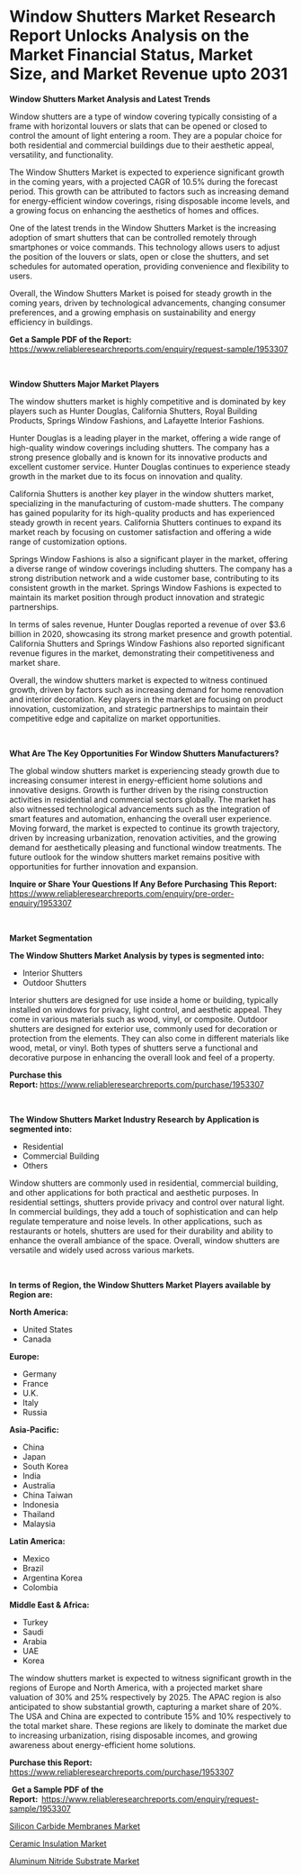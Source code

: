 <p><h1>Window Shutters Market Research Report Unlocks Analysis on the Market Financial Status, Market Size, and Market Revenue upto 2031</h1></p><p><strong>Window Shutters Market Analysis and Latest Trends</strong></p>
<p><p>Window shutters are a type of window covering typically consisting of a frame with horizontal louvers or slats that can be opened or closed to control the amount of light entering a room. They are a popular choice for both residential and commercial buildings due to their aesthetic appeal, versatility, and functionality.</p><p>The Window Shutters Market is expected to experience significant growth in the coming years, with a projected CAGR of 10.5% during the forecast period. This growth can be attributed to factors such as increasing demand for energy-efficient window coverings, rising disposable income levels, and a growing focus on enhancing the aesthetics of homes and offices.</p><p>One of the latest trends in the Window Shutters Market is the increasing adoption of smart shutters that can be controlled remotely through smartphones or voice commands. This technology allows users to adjust the position of the louvers or slats, open or close the shutters, and set schedules for automated operation, providing convenience and flexibility to users.</p><p>Overall, the Window Shutters Market is poised for steady growth in the coming years, driven by technological advancements, changing consumer preferences, and a growing emphasis on sustainability and energy efficiency in buildings.</p></p>
<p><strong>Get a Sample PDF of the Report:&nbsp;</strong> <a href="https://www.reliableresearchreports.com/enquiry/request-sample/1953307">https://www.reliableresearchreports.com/enquiry/request-sample/1953307</a></p>
<p>&nbsp;</p>
<p><strong>Window Shutters Major Market Players</strong></p>
<p><p>The window shutters market is highly competitive and is dominated by key players such as Hunter Douglas, California Shutters, Royal Building Products, Springs Window Fashions, and Lafayette Interior Fashions. </p><p>Hunter Douglas is a leading player in the market, offering a wide range of high-quality window coverings including shutters. The company has a strong presence globally and is known for its innovative products and excellent customer service. Hunter Douglas continues to experience steady growth in the market due to its focus on innovation and quality.</p><p>California Shutters is another key player in the window shutters market, specializing in the manufacturing of custom-made shutters. The company has gained popularity for its high-quality products and has experienced steady growth in recent years. California Shutters continues to expand its market reach by focusing on customer satisfaction and offering a wide range of customization options.</p><p>Springs Window Fashions is also a significant player in the market, offering a diverse range of window coverings including shutters. The company has a strong distribution network and a wide customer base, contributing to its consistent growth in the market. Springs Window Fashions is expected to maintain its market position through product innovation and strategic partnerships.</p><p>In terms of sales revenue, Hunter Douglas reported a revenue of over $3.6 billion in 2020, showcasing its strong market presence and growth potential. California Shutters and Springs Window Fashions also reported significant revenue figures in the market, demonstrating their competitiveness and market share.</p><p>Overall, the window shutters market is expected to witness continued growth, driven by factors such as increasing demand for home renovation and interior decoration. Key players in the market are focusing on product innovation, customization, and strategic partnerships to maintain their competitive edge and capitalize on market opportunities.</p></p>
<p>&nbsp;</p>
<p><strong>What Are The Key Opportunities For Window Shutters Manufacturers?</strong></p>
<p><p>The global window shutters market is experiencing steady growth due to increasing consumer interest in energy-efficient home solutions and innovative designs. Growth is further driven by the rising construction activities in residential and commercial sectors globally. The market has also witnessed technological advancements such as the integration of smart features and automation, enhancing the overall user experience. Moving forward, the market is expected to continue its growth trajectory, driven by increasing urbanization, renovation activities, and the growing demand for aesthetically pleasing and functional window treatments. The future outlook for the window shutters market remains positive with opportunities for further innovation and expansion.</p></p>
<p><strong>Inquire or Share Your Questions If Any Before Purchasing This Report:</strong> <a href="https://www.reliableresearchreports.com/enquiry/pre-order-enquiry/1953307">https://www.reliableresearchreports.com/enquiry/pre-order-enquiry/1953307</a></p>
<p>&nbsp;</p>
<p><strong>Market Segmentation</strong></p>
<p><strong>The Window Shutters Market Analysis by types is segmented into:</strong></p>
<p><ul><li>Interior Shutters</li><li>Outdoor Shutters</li></ul></p>
<p><p>Interior shutters are designed for use inside a home or building, typically installed on windows for privacy, light control, and aesthetic appeal. They come in various materials such as wood, vinyl, or composite. Outdoor shutters are designed for exterior use, commonly used for decoration or protection from the elements. They can also come in different materials like wood, metal, or vinyl. Both types of shutters serve a functional and decorative purpose in enhancing the overall look and feel of a property.</p></p>
<p><strong>Purchase this Report:&nbsp;</strong><a href="https://www.reliableresearchreports.com/purchase/1953307">https://www.reliableresearchreports.com/purchase/1953307</a></p>
<p>&nbsp;</p>
<p><strong>The Window Shutters Market Industry Research by Application is segmented into:</strong></p>
<p><ul><li>Residential</li><li>Commercial Building</li><li>Others</li></ul></p>
<p><p>Window shutters are commonly used in residential, commercial building, and other applications for both practical and aesthetic purposes. In residential settings, shutters provide privacy and control over natural light. In commercial buildings, they add a touch of sophistication and can help regulate temperature and noise levels. In other applications, such as restaurants or hotels, shutters are used for their durability and ability to enhance the overall ambiance of the space. Overall, window shutters are versatile and widely used across various markets.</p></p>
<p>&nbsp;</p>
<p><strong>In terms of Region, the Window Shutters Market Players available by Region are:</strong></p>
<p>
    <p> <strong> North America: </strong>
        <ul>
            <li>United States</li>
            <li>Canada</li>
        </ul>
        </p> 
    <p> <strong> Europe: </strong>
        <ul>
            <li>Germany</li>
            <li>France</li>
            <li>U.K.</li>
            <li>Italy</li>
            <li>Russia</li>
        </ul>
        </p> 
    <p> <strong> Asia-Pacific: </strong>
        <ul>
            <li>China</li>
            <li>Japan</li>
            <li>South Korea</li>
            <li>India</li>
            <li>Australia</li>
            <li>China Taiwan</li>
            <li>Indonesia</li>
            <li>Thailand</li>
            <li>Malaysia</li>
        </ul>
        </p> 
    <p> <strong> Latin America: </strong>
        <ul>
            <li>Mexico</li>
            <li>Brazil</li>
            <li>Argentina Korea</li>
            <li>Colombia</li>
        </ul>
        </p> 
    <p> <strong> Middle East & Africa: </strong>
        <ul>
            <li>Turkey</li>
            <li>Saudi</li>
            <li>Arabia</li>
            <li>UAE</li>
            <li>Korea</li>
        </ul>
    </p>
    </p>
<p><p>The window shutters market is expected to witness significant growth in the regions of Europe and North America, with a projected market share valuation of 30% and 25% respectively by 2025. The APAC region is also anticipated to show substantial growth, capturing a market share of 20%. The USA and China are expected to contribute 15% and 10% respectively to the total market share. These regions are likely to dominate the market due to increasing urbanization, rising disposable incomes, and growing awareness about energy-efficient home solutions.</p></p>
<p><strong>Purchase this Report: </strong><a href="https://www.reliableresearchreports.com/purchase/1953307">https://www.reliableresearchreports.com/purchase/1953307</a></p>
<p>&nbsp;<strong>Get a Sample PDF of the Report:&nbsp;&nbsp;</strong><a href="https://www.reliableresearchreports.com/enquiry/request-sample/1953307">https://www.reliableresearchreports.com/enquiry/request-sample/1953307</a></p>
<p><strong></strong></p>
<p><p><a href="https://view.publitas.com/reportprime-1/silicon-carbide-membranes-market-size-and-growth-market-segmentation-regional-and-country-breakdowns-and-market-trends-for-period-from-2023-2030/">Silicon Carbide Membranes Market</a></p><p><a href="https://view.publitas.com/reportprime-1/ceramic-insulation-market-challenges-opportunities-and-growth-drivers-and-major-market-players-forecasted-for-period-from-2023-2030/">Ceramic Insulation Market</a></p><p><a href="https://view.publitas.com/reportprime-1/aluminum-nitride-substrate-market-challenges-opportunities-and-growth-drivers-and-major-market-players-forecasted-for-period-from-2023-2030/">Aluminum Nitride Substrate Market</a></p></p>